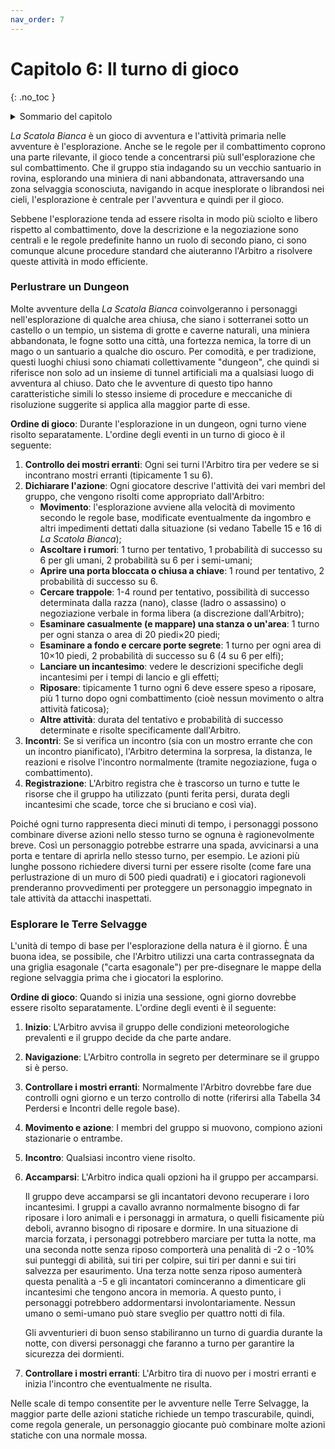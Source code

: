 ```yaml
---
nav_order: 7
---
```

# Capitolo 6: Il turno di gioco
{: .no_toc }

<details markdown="block">
  <summary>
    Sommario del capitolo
  </summary>
  {: .text-delta }
1. TOC
{:toc}
</details>

*La Scatola Bianca* è un gioco di avventura e l'attività primaria nelle avventure è l'esplorazione. Anche se le regole per il combattimento coprono una parte rilevante, il gioco tende a concentrarsi più sull'esplorazione che sul combattimento. Che il gruppo stia indagando su un vecchio santuario in rovina, esplorando una miniera di nani abbandonata, attraversando una zona selvaggia sconosciuta, navigando in acque inesplorate o librandosi nei cieli, l'esplorazione è centrale per l'avventura e quindi per il gioco.

Sebbene l'esplorazione tenda ad essere risolta in modo più sciolto e libero rispetto al combattimento, dove la descrizione e la negoziazione sono centrali e le regole predefinite hanno un ruolo di secondo piano, ci sono comunque alcune procedure standard che aiuteranno l'Arbitro a risolvere queste attività in modo efficiente.

### Perlustrare un Dungeon
Molte avventure della *La Scatola Bianca* coinvolgeranno i personaggi nell'esplorazione di qualche area chiusa, che siano i sotterranei sotto un castello o un tempio, un sistema di grotte e caverne naturali, una miniera abbandonata, le fogne sotto una città, una fortezza nemica, la torre di un mago o un santuario a qualche dio oscuro. Per comodità, e per tradizione, questi luoghi chiusi sono chiamati collettivamente "dungeon", che quindi si riferisce non solo ad un insieme di tunnel artificiali ma a qualsiasi luogo di avventura al chiuso. Dato che le avventure di questo tipo hanno caratteristiche simili lo stesso insieme di procedure e meccaniche di risoluzione suggerite si applica alla maggior parte di esse.

**Ordine di gioco**: Durante l'esplorazione in un dungeon, ogni turno viene risolto separatamente. L'ordine degli eventi in un turno di gioco è il seguente:

1. **Controllo dei mostri erranti**: Ogni sei turni l'Arbitro tira per vedere se si incontrano mostri erranti (tipicamente 1 su 6).
2. **Dichiarare l'azione**: Ogni giocatore descrive l'attività dei vari membri del gruppo, che vengono risolti come appropriato dall'Arbitro:
    - **Movimento**: l'esplorazione avviene alla velocità di movimento secondo le regole base, modificate eventualmente da ingombro e altri impedimenti dettati dalla situazione (si vedano Tabelle 15 e 16 di *La Scatola Bianca*);
    - **Ascoltare i rumori**: 1 turno per tentativo, 1 probabilità di successo su 6 per gli umani, 2 probabilità su 6 per i semi-umani;
    - **Aprire una porta bloccata o chiusa a chiave**: 1 round per tentativo, 2 probabilità di successo su 6.
    - **Cercare trappole**: 1-4 round per tentativo, possibilità di successo determinata dalla razza (nano), classe (ladro o assassino) o negoziazione verbale in forma libera (a discrezione dall'Arbitro);
    - **Esaminare casualmente (e mappare) una stanza o un'area**: 1 turno per ogni stanza o area di 20 piedi×20 piedi;
    - **Esaminare a fondo e cercare porte segrete**: 1 turno per ogni area di 10×10 piedi, 2 probabilità di successo su 6 (4 su 6 per elfi);
    - **Lanciare un incantesimo**: vedere le descrizioni specifiche degli incantesimi per i tempi di lancio e gli effetti;
    - **Riposare**: tipicamente 1 turno ogni 6 deve essere speso a riposare, più 1 turno dopo ogni combattimento  (cioè nessun movimento o altra attività faticosa);
    - **Altre attività**: durata del tentativo e probabilità di successo determinate e risolte specificamente dall'Arbitro.
3. **Incontri**: Se si verifica un incontro (sia con un mostro errante che con un incontro pianificato), l'Arbitro determina la sorpresa, la distanza, le reazioni e risolve l'incontro normalmente (tramite negoziazione, fuga o combattimento).
4. **Registrazione**: L'Arbitro registra che è trascorso un turno e tutte le risorse che il gruppo ha utilizzato (punti ferita persi, durata degli incantesimi che scade, torce che si bruciano e così via).

Poiché ogni turno rappresenta dieci minuti di tempo, i personaggi possono combinare diverse azioni nello stesso turno se ognuna è ragionevolmente breve. Così un personaggio potrebbe estrarre una spada, avvicinarsi a una porta e tentare di aprirla nello stesso turno, per esempio. Le azioni più lunghe possono richiedere diversi turni per essere risolte (come fare una perlustrazione di un muro di 500 piedi quadrati) e i giocatori ragionevoli prenderanno provvedimenti per proteggere un personaggio impegnato in tale attività da attacchi inaspettati.

### Esplorare le Terre Selvagge
L'unità di tempo di base per l'esplorazione della natura è il giorno. È una buona idea, se possibile, che l'Arbitro utilizzi una carta contrassegnata da una griglia esagonale ("carta esagonale") per pre-disegnare le mappe della regione selvaggia prima che i giocatori la esplorino.

**Ordine di gioco**: Quando si inizia una sessione, ogni giorno dovrebbe essere risolto separatamente. L'ordine degli eventi è il seguente:

1. **Inizio**: L'Arbitro avvisa il gruppo delle condizioni meteorologiche prevalenti e il gruppo decide da che parte andare.
2. **Navigazione**: L'Arbitro controlla in segreto per determinare se il gruppo si è perso.
3. **Controllare i mostri erranti**: Normalmente l'Arbitro dovrebbe fare due controlli ogni giorno e un terzo controllo di notte (riferirsi alla Tabella 34 Perdersi e Incontri delle regole base).
4. **Movimento e azione**: I membri del gruppo si muovono, compiono azioni stazionarie o entrambe.
5. **Incontro**: Qualsiasi incontro viene risolto.
6. **Accamparsi**: L'Arbitro indica quali opzioni ha il gruppo per accamparsi. 

    Il gruppo deve accamparsi se gli incantatori devono recuperare i loro incantesimi. I gruppi a cavallo avranno normalmente bisogno di far riposare i loro animali e i personaggi in armatura, o quelli fisicamente più deboli, avranno bisogno di riposare e dormire. In una situazione di marcia forzata, i personaggi potrebbero marciare per tutta la notte, ma una seconda notte senza riposo comporterà una penalità di -2 o -10% sui punteggi di abilità, sui tiri per colpire, sui tiri per danni e sui tiri salvezza per esaurimento. Una terza notte senza riposo aumenterà questa penalità a -5 e gli incantatori cominceranno a dimenticare gli incantesimi che tengono ancora in memoria. A questo punto, i personaggi potrebbero addormentarsi involontariamente. Nessun umano o semi-umano può stare sveglio per quattro notti di fila.

    Gli avventurieri di buon senso stabiliranno un turno di guardia durante la notte, con diversi personaggi che faranno a turno per garantire la sicurezza dei dormienti.

7. **Controllare i mostri erranti**: L'Arbitro tira di nuovo per i mostri erranti e inizia l'incontro che eventualmente ne risulta.

Nelle scale di tempo consentite per le avventure nelle Terre Selvagge, la maggior parte delle azioni statiche richiede un tempo trascurabile, quindi, come regola generale, un personaggio giocante può combinare molte azioni statiche con una normale mossa.